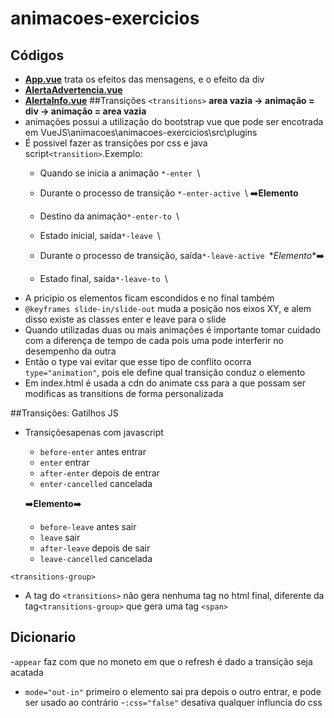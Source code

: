 # animacoes-exercicios

## Códigos
- **[App.vue](https://github.com/TheJessicaBohn/VueJS/tree/master/animacoes/animacoes-exercicios/src/App.vue)** trata os efeitos das mensagens, e o efeito da div
- **[AlertaAdvertencia.vue](https://github.com/TheJessicaBohn/VueJS/tree/master/animacoes/animacoes-exercicios/src/AlertaAdvertencia.vue)**
- **[AlertaInfo.vue](https://github.com/TheJessicaBohn/VueJS/tree/master/animacoes/animacoes-exercicios/src/AlertaInfo.vue)**
##Transições
`<transitions>`
**area vazia -> animação = div -> animação = area vazia**
- animações possui a utilização do bootstrap vue que pode ser encotrada em VueJS\animacoes\animacoes-exercicios\src\plugins
- É possivel fazer as transições por css e java script`<transition>`.Exemplo:
    - Quando se inicia a animação   `*-enter `\
	- Durante o processo de transição `*-enter-active `\  :arrow_right:**Elemento**
	- Destino da animação`*-enter-to `\
	
	- Estado inicial, saída`*-leave `\
	- Durante o processo de transição, saída`*-leave-active `\**Elemento**:arrow_right:
	- Estado final, saída`*-leave-to `\
- A pricipio os elementos ficam escondidos e no final também
- `@keyframes slide-in/slide-out` muda a posição nos eixos XY, e alem disso existe as classes enter e leave para o slide
- Quando utilizadas duas ou mais animações é importante tomar cuidado com a diferença de tempo de cada pois uma pode interferir no desempenho da outra
- Então o type vai evitar que esse tipo de conflito ocorra `type="animation"`, pois ele define qual transição conduz o elemento
- Em index.html é usada a cdn do animate css para a que possam ser modificas as transitions de forma personalizada

##Transições: Gatilhos JS
- Transiçõesapenas com javascript
	- `before-enter` antes entrar
	- `enter` entrar
	- `after-enter` depois de entrar
	- `enter-cancelled` cancelada

	:arrow_right:**Elemento**:arrow_right:

	- `before-leave` antes sair
	- `leave` sair
	- `after-leave` depois de sair
	- `leave-cancelled` cancelada

`<transitions-group>`
- A tag do `<transitions>` não gera nenhuma tag no html final, diferente da tag`<transitions-group>` que gera uma tag `<span>`





## Dicionario
-`appear` faz com que no moneto em que o refresh é dado a transição seja acatada
- `mode="out-in"` primeiro o elemento sai pra depois o outro entrar, e pode ser usado ao contrário
-`:css="false"` desativa qualquer influncia do css 

